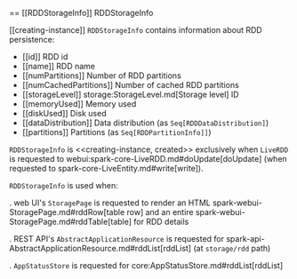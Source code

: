 == [[RDDStorageInfo]] RDDStorageInfo

[[creating-instance]]
`RDDStorageInfo` contains information about RDD persistence:

* [[id]] RDD id
* [[name]] RDD name
* [[numPartitions]] Number of RDD partitions
* [[numCachedPartitions]] Number of cached RDD partitions
* [[storageLevel]] storage:StorageLevel.md[Storage level] ID
* [[memoryUsed]] Memory used
* [[diskUsed]] Disk used
* [[dataDistribution]] Data distribution (as `Seq[RDDDataDistribution]`)
* [[partitions]] Partitions (as `Seq[RDDPartitionInfo]]`)

`RDDStorageInfo` is <<creating-instance, created>> exclusively when `LiveRDD` is requested to webui:spark-core-LiveRDD.md#doUpdate[doUpdate] (when requested to spark-core-LiveEntity.md#write[write]).

`RDDStorageInfo` is used when:

. web UI's `StoragePage` is requested to render an HTML spark-webui-StoragePage.md#rddRow[table row] and an entire spark-webui-StoragePage.md#rddTable[table] for RDD details

. REST API's `AbstractApplicationResource` is requested for spark-api-AbstractApplicationResource.md#rddList[rddList] (at `storage/rdd` path)

. `AppStatusStore` is requested for core:AppStatusStore.md#rddList[rddList]
